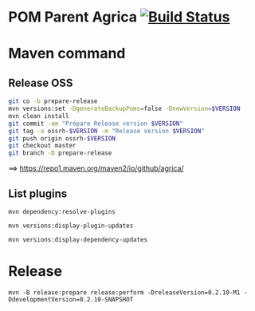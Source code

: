 POM Parent Agrica  [![Build Status](https://travis-ci.com/agrica/ppa.svg?branch=master)](https://travis-ci.com/agrica/ppa)
========

# Maven command
## Release OSS
```bash
git co -b prepare-release
mvn versions:set -DgenerateBackupPoms=false -DnewVersion=$VERSION
mvn clean install
git commit -am "Prépare Release version $VERSION"
git tag -a ossrh-$VERSION -m "Release version $VERSION"
git push origin ossrh-$VERSION
git checkout master
git branch -D prepare-release
```
==> https://repo1.maven.org/maven2/io/github/agrica/

## List plugins
```
mvn dependency:resolve-plugins
```

```
mvn versions:display-plugin-updates
```

```
mvn versions:display-dependency-updates
```


# Release
```
mvn -B release:prepare release:perform -DreleaseVersion=0.2.10-M1 -DdevelopmentVersion=0.2.10-SNAPSHOT
```
